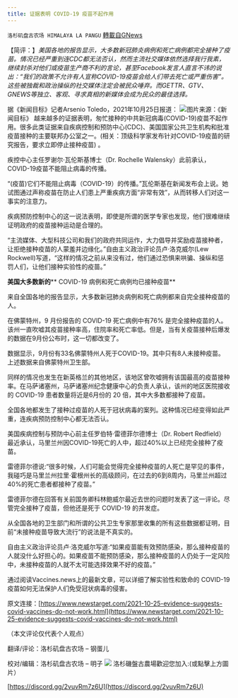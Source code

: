 ```yaml
---
title: 证据表明 COVID-19 疫苗不起作用
---
```

`洛杉矶盘古农场 HIMALAYA LA PANGU` [轉載自GNews](https://gnews.org/zh-hans/1619543/)

【简评：】*美国各地的报告显示，大多数新冠肺炎病例和死亡病例都完全接种了疫苗。情况已经严重到连CDC都无法否认，然而主流社交媒体依然选择我行我素，继续封杀对他们或疫苗生产商不利的言论，甚至Facebook发言人直言不讳的说出：“我们的政策不允许有人宣称COVID-19疫苗会给人们带去死亡或严重伤害”。这些被独裁和政治操纵的社交媒体注定会被民众唾弃。而GETTR、GTV、GNEWS等独立、客观、寻求真相的新媒体会成为民众的最佳选择。*

据《新闻目标》记者Arsenio Toledo，2021年10月25日报道：
![](https://assets.gnews.org/wp-content/uploads/2021/10/image-467.png)图片来源：《新闻目标》
越来越多的证据表明，匆忙接种的中共新冠病毒(COVID-19)疫苗不起作用。很多此类证据来自疾病控制和预防中心(CDC)、美国国家公共卫生机构和批准疫苗接种的主要联邦办公室之一。(相关：顶级科学家发布针对COVID-19疫苗的研究报告，要求立即停止接种疫苗) 。

疾控中心主任罗谢尔·瓦伦斯基博士（Dr. Rochelle Walensky）此前承认，COVID-19疫苗不能阻止病毒的传播。

“(疫苗)它们不能阻止病毒（COVID-19）的传播。”瓦伦斯基在新闻发布会上说。她试图通过声称疫苗在防止人们患上严重疾病方面“非常有效”，从而转移人们对这一事实的注意力。

疾病预防控制中心的这一说法表明，即使是所谓的医学专家也发现，他们很难继续证明政府的疫苗接种运动是合理的。

“主流媒体、大型科技公司和我们的政府共同运作，大力倡导并奖励疫苗接种者，让拒绝接种疫苗的人蒙羞并边缘化。”自由主义政治评论员卢·洛克威尔(Lew Rockwell)写道，“这样的情况之前从来没有过，他们通过恐惧来哄骗、操纵和惩罚人们，让他们接种实验性的疫苗。”

**美国大多数新的**** COVID-19 病例和死亡病例均已接种疫苗**

来自全国各地的报告显示，大多数新冠肺炎病例和死亡病例都来自完全接种疫苗的人。

在佛蒙特州，9 月份报告的 COVID-19 死亡病例中有76% 是完全接种疫苗的人。该州一直吹嘘其疫苗接种率高，住院率和死亡率低。但是，当有关疫苗接种后爆发的数据在9月份公布时，这一切都改变了。

数据显示，9月份有33名佛蒙特州人死于COVID-19。其中只有8人未接种疫苗。上述数据来自佛蒙特州卫生部。

同样的情况也发生在新英格兰的其他地区，该地区曾吹嘘拥有该国最高的疫苗接种率。在马萨诸塞州，马萨诸塞州纪念健康中心的负责人承认，该州的地区医院接收的 COVID-19 患者数量将近是6月份的 20 倍，其中大多数都接种了疫苗。

全国各地都发生了接种过疫苗的人死于冠状病毒的案列。这种情况已经变得如此严重，连疾病预防控制中心都无法否认。

美国疾病控制与预防中心前主任罗伯特·雷德菲尔德博士（Dr. Robert Redfield）最近承认，马里兰州因COVID-19死亡的人中，超过40%以上已经完全接种了疫苗。

雷德菲尔德说:“很多时候，人们可能会觉得完全接种疫苗的人死亡是罕见的事件，我碰巧是马里兰州拉里·霍根州长的高级顾问，在过去的6到8周内，马里兰州超过40%的死亡患者都接种了疫苗。”

雷德菲尔德在回答有关前国务卿科林鲍威尔最近去世的问题时发表了这一评论。尽管完全接种了疫苗，但他还是死于 COVID-19 的并发症。

从全国各地的卫生部门和所谓的公共卫生专家那里收集的所有这些数据都证明，目前“未接种疫苗导致大流行”的说法是不真实的。

自由主义政治评论员卢·洛克威尔写道:“如果疫苗能有效预防感染，那么接种疫苗的人就没什么好担心的。如果疫苗不能预防感染，那么接种疫苗的人仍处于一定风险中，未接种疫苗的人就不太可能选择效果不好的疫苗。”

通过阅读Vaccines.news上的最新文章，可以详细了解实验性和致命的 COVID-19 疫苗如何无法保护人们免受冠状病毒的侵害。

原文连接：[https://www.newstarget.com/2021-10-25-evidence-suggests-covid-vaccines-do-not-work.html](https://www.newstarget.com/2021-10-25-evidence-suggests-covid-vaccines-do-not-work.html)

（本文评论仅代表个人观点）

翻译/评论：洛杉矶盘古农场 – 钢蛋儿

校对/编辑：洛杉矶盘古农场 – 明子
![](https://assets.gnews.org/wp-content/uploads/2021/03/WhatsApp-Image-2021-06-26-at-22.05.30.jpeg)
洛杉磯盤古農場歡迎您加入:(或點擊上方圖片）

[https://discord.gg/2vuvRm7z6U](https://discord.gg/2vuvRm7z6U)

